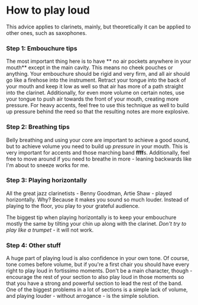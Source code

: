 # How to play loud

This advice applies to clarinets, mainly, but theoretically it can be applied to other ones, such as saxophones.

### Step 1: Embouchure tips

The most important thing here is to have ** no air pockets anywhere in your mouth** except in the main cavity. This means no cheek pouches or anything. Your embouchure should be rigid and very firm, and all air should go like a firehose into the instrument. Retract your tongue into the back of your mouth and keep it low as well so that air has more of a path straight into the clarinet. Additionally, for even more volume on certain notes, use your tongue to push air towards the front of your mouth, creating more pressure. For heavy accents, feel free to use this technique as well to build up pressure behind the reed so that the resulting notes are more explosive.

### Step 2: Breathing tips

Belly breathing and using your core are important to achieve a good sound, but to achieve volume you need to build up *pressure* in your mouth. This is very important for accents and those marching band **ffff**s. Additionally, feel free to move around if you need to breathe in more - leaning backwards like I'm about to sneeze works for me.

### Step 3: Playing horizontally

All the great jazz clarinetists - Benny Goodman, Artie Shaw - played horizontally. Why? Because it makes you sound so much louder. Instead of playing to the floor, you play to your grateful audience.

The biggest tip when playing horizontally is to keep your embouchure mostly the same by tilting your chin up along with the clarinet. *Don't try to play like a trumpet* - it will not work. 

### Step 4: Other stuff

A huge part of playing loud is also confidence in your own tone. Of course, tone comes before volume, but if you're a first chair you should have every right to play loud in fortissimo moments. Don't be a main character, though - encourage the rest of your section to also play loud in those moments so that you have a strong and powerful section to lead the rest of the band. One of the biggest problems in a lot of sections is a simple lack of volume, and playing louder - without arrogance - is the simple solution. 
